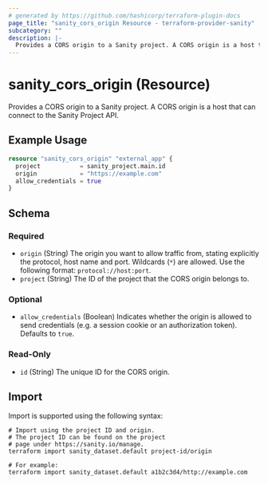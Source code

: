 ```yaml
---
# generated by https://github.com/hashicorp/terraform-plugin-docs
page_title: "sanity_cors_origin Resource - terraform-provider-sanity"
subcategory: ""
description: |-
  Provides a CORS origin to a Sanity project. A CORS origin is a host that can connect to the Sanity Project API.
---
```


# sanity_cors_origin (Resource)

Provides a CORS origin to a Sanity project. A CORS origin is a host that can connect to the Sanity Project API.

## Example Usage

```terraform
resource "sanity_cors_origin" "external_app" {
  project           = sanity_project.main.id
  origin            = "https://example.com"
  allow_credentials = true
}
```

<!-- schema generated by tfplugindocs -->
## Schema

### Required

- `origin` (String) The origin you want to allow traffic from, stating explicitly the protocol, host name and port. Wildcards (`*`) are allowed. Use the following format: `protocol://host:port`.
- `project` (String) The ID of the project that the CORS origin belongs to.

### Optional

- `allow_credentials` (Boolean) Indicates whether the origin is allowed to send credentials (e.g. a session cookie or an authorization token). Defaults to `true`.

### Read-Only

- `id` (String) The unique ID for the CORS origin.

## Import

Import is supported using the following syntax:

```shell
# Import using the project ID and origin.
# The project ID can be found on the project 
# page under https://sanity.io/manage.
terraform import sanity_dataset.default project-id/origin

# For example:
terraform import sanity_dataset.default a1b2c3d4/http://example.com
```

